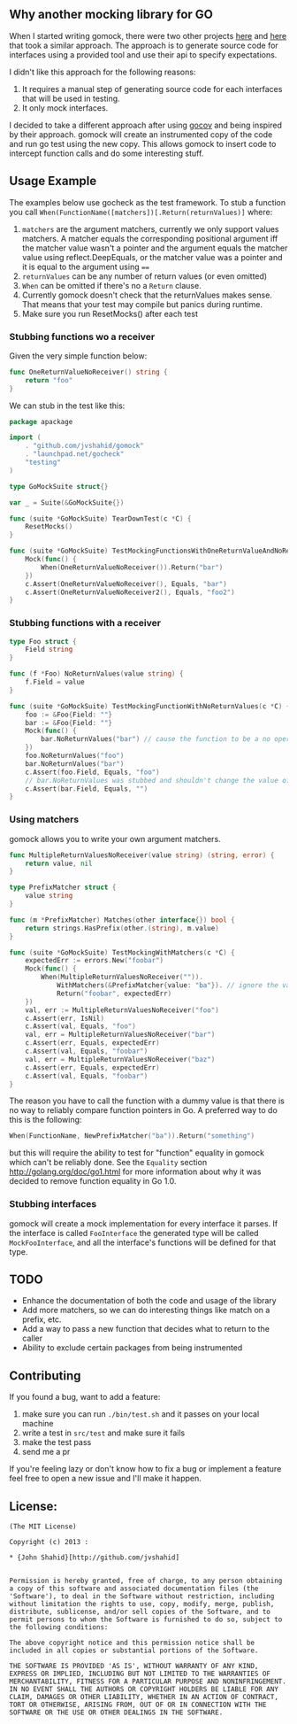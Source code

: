 ## Why another mocking library for GO

When I started writing gomock, there were two other projects
[here](http://godoc.org/code.google.com/p/gomock/gomock) and
[here](https://github.com/jacobsa/gomock) that took a similar approach.
The approach is to generate source code for interfaces using a provided
tool and use their api to specify expectations.

I didn't like this approach for the following reasons:

1. It requires a manual step of generating source code for each
interfaces that will be used in testing.
2. It only mock interfaces.

I decided to take a different approach after using
[gocov](https://github.com/axw/gocov) and being inspired by their
approach. gomock will create an instrumented copy of the code and
run go test using the new copy. This allows gomock to insert code
to intercept function calls and do some interesting stuff.

## Usage Example

The examples below use gocheck as the test framework. To stub a
function you call `When(FunctionName([matchers])[.Return(returnValues)]`
where:

1. `matchers` are the argument matchers, currently we only support
   values matchers. A matcher equals the corresponding positional argument
   iff the matcher value wasn't a pointer and the argument equals
   the matcher value using reflect.DeepEquals, or the matcher value
   was a pointer and it is equal to the argument using `==`
2. `returnValues` can be any number of return values (or even omitted)
3. `When` can be omitted if there's no a `Return` clause.
4. Currently gomock doesn't check that the returnValues
   makes sense. That means that your test may compile but panics during
   runtime.
5. Make sure you run ResetMocks() after each test

### Stubbing functions wo a receiver

Given the very simple function below:

```GO
func OneReturnValueNoReceiver() string {
	return "foo"
}
```

We can stub in the test like this:

```GO
package apackage

import (
	. "github.com/jvshahid/gomock"
	. "launchpad.net/gocheck"
	"testing"
)

type GoMockSuite struct{}

var _ = Suite(&GoMockSuite{})

func (suite *GoMockSuite) TearDownTest(c *C) {
	ResetMocks()
}

func (suite *GoMockSuite) TestMockingFunctionsWithOneReturnValueAndNoReceiver(c *C) {
	Mock(func() {
		When(OneReturnValueNoReceiver()).Return("bar")
	})
	c.Assert(OneReturnValueNoReceiver(), Equals, "bar")
	c.Assert(OneReturnValueNoReceiver2(), Equals, "foo2")
}
```

### Stubbing functions with a receiver

```GO
type Foo struct {
	Field string
}

func (f *Foo) NoReturnValues(value string) {
	f.Field = value
}

```

```GO
func (suite *GoMockSuite) TestMockingFunctionWithNoReturnValues(c *C) {
	foo := &Foo{Field: ""}
	bar := &Foo{Field: ""}
	Mock(func() {
		bar.NoReturnValues("bar") // cause the function to be a no operation
	})
	foo.NoReturnValues("foo")
	bar.NoReturnValues("bar")
	c.Assert(foo.Field, Equals, "foo")
	// bar.NoReturnValues was stubbed and shouldn't change the value of Field
	c.Assert(bar.Field, Equals, "")
}
```

### Using matchers

gomock allows you to write your own argument matchers.


```GO
func MultipleReturnValuesNoReceiver(value string) (string, error) {
	return value, nil
}
```

```GO
type PrefixMatcher struct {
	value string
}

func (m *PrefixMatcher) Matches(other interface{}) bool {
	return strings.HasPrefix(other.(string), m.value)
}

func (suite *GoMockSuite) TestMockingWithMatchers(c *C) {
	expectedErr := errors.New("foobar")
	Mock(func() {
		When(MultipleReturnValuesNoReceiver("")).
			WithMatchers(&PrefixMatcher{value: "ba"}). // ignore the values passed before and use the matcher instead
			Return("foobar", expectedErr)
	})
	val, err := MultipleReturnValuesNoReceiver("foo")
	c.Assert(err, IsNil)
	c.Assert(val, Equals, "foo")
	val, err = MultipleReturnValuesNoReceiver("bar")
	c.Assert(err, Equals, expectedErr)
	c.Assert(val, Equals, "foobar")
	val, err = MultipleReturnValuesNoReceiver("baz")
	c.Assert(err, Equals, expectedErr)
	c.Assert(val, Equals, "foobar")
}
```

The reason you have to call the function with a dummy value is that there is no way to reliably compare
function pointers in Go. A preferred way to do this is the following:

```GO
When(FunctionName, NewPrefixMatcher("ba")).Return("something")
```

but this will require the ability to test for "function" equality in gomock which can't be reliably
done. See the `Equality` section http://golang.org/doc/go1.html for more information about why
it was decided to remove function equality in Go 1.0.

### Stubbing interfaces

gomock will create a mock implementation for every interface it parses.
If the interface is called `FooInterface` the generated type will be called
`MockFooInterface`, and all the interface's functions will be defined for
that type.

## TODO

* Enhance the documentation of both the code and usage of the library
* Add more matchers, so we can do interesting things like match on a prefix, etc.
* Add a way to pass a new function that decides what to return to the caller
* Ability to exclude certain packages from being instrumented

## Contributing

If you found a bug, want to add a feature:

1. make sure you can run `./bin/test.sh` and it passes on your local machine
2. write a test in `src/test` and make sure it fails
3. make the test pass
4. send me a pr

If you're feeling lazy or don't know how to fix a bug or implement a feature
feel free to open a new issue and I'll make it happen.

## License:

    (The MIT License)

    Copyright (c) 2013 :

    * {John Shahid}[http://github.com/jvshahid]


    Permission is hereby granted, free of charge, to any person obtaining
    a copy of this software and associated documentation files (the
    'Software'), to deal in the Software without restriction, including
    without limitation the rights to use, copy, modify, merge, publish,
    distribute, sublicense, and/or sell copies of the Software, and to
    permit persons to whom the Software is furnished to do so, subject to
    the following conditions:

    The above copyright notice and this permission notice shall be
    included in all copies or substantial portions of the Software.

    THE SOFTWARE IS PROVIDED 'AS IS', WITHOUT WARRANTY OF ANY KIND,
    EXPRESS OR IMPLIED, INCLUDING BUT NOT LIMITED TO THE WARRANTIES OF
    MERCHANTABILITY, FITNESS FOR A PARTICULAR PURPOSE AND NONINFRINGEMENT.
    IN NO EVENT SHALL THE AUTHORS OR COPYRIGHT HOLDERS BE LIABLE FOR ANY
    CLAIM, DAMAGES OR OTHER LIABILITY, WHETHER IN AN ACTION OF CONTRACT,
    TORT OR OTHERWISE, ARISING FROM, OUT OF OR IN CONNECTION WITH THE
    SOFTWARE OR THE USE OR OTHER DEALINGS IN THE SOFTWARE.

